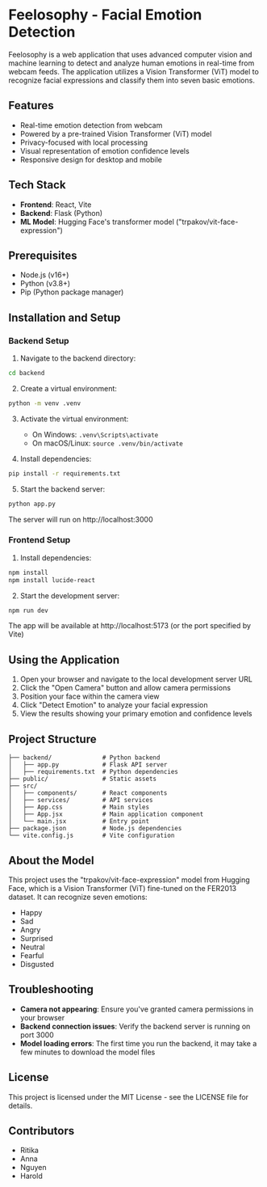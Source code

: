 # Feelosophy - Facial Emotion Detection

Feelosophy is a web application that uses advanced computer vision and machine learning to detect and analyze human emotions in real-time from webcam feeds. The application utilizes a Vision Transformer (ViT) model to recognize facial expressions and classify them into seven basic emotions.

## Features

- Real-time emotion detection from webcam
- Powered by a pre-trained Vision Transformer (ViT) model
- Privacy-focused with local processing
- Visual representation of emotion confidence levels
- Responsive design for desktop and mobile

## Tech Stack

- **Frontend**: React, Vite
- **Backend**: Flask (Python)
- **ML Model**: Hugging Face's transformer model ("trpakov/vit-face-expression")

## Prerequisites

- Node.js (v16+)
- Python (v3.8+)
- Pip (Python package manager)

## Installation and Setup

### Backend Setup

1. Navigate to the backend directory:

```bash
cd backend
```

2. Create a virtual environment:

```bash
python -m venv .venv
```

3. Activate the virtual environment:

   - On Windows: `.venv\Scripts\activate`
   - On macOS/Linux: `source .venv/bin/activate`

4. Install dependencies:

```bash
pip install -r requirements.txt
```

5. Start the backend server:

```bash
python app.py
```

The server will run on http://localhost:3000

### Frontend Setup

1. Install dependencies:

```bash
npm install
npm install lucide-react
```

2. Start the development server:

```bash
npm run dev
```

The app will be available at http://localhost:5173 (or the port specified by Vite)

## Using the Application

1. Open your browser and navigate to the local development server URL
2. Click the "Open Camera" button and allow camera permissions
3. Position your face within the camera view
4. Click "Detect Emotion" to analyze your facial expression
5. View the results showing your primary emotion and confidence levels

## Project Structure

```
├── backend/              # Python backend
│   ├── app.py            # Flask API server
│   ├── requirements.txt  # Python dependencies
├── public/               # Static assets
├── src/
│   ├── components/       # React components
│   ├── services/         # API services
│   ├── App.css           # Main styles
│   ├── App.jsx           # Main application component
│   └── main.jsx          # Entry point
├── package.json          # Node.js dependencies
└── vite.config.js        # Vite configuration
```

## About the Model

This project uses the "trpakov/vit-face-expression" model from Hugging Face, which is a Vision Transformer (ViT) fine-tuned on the FER2013 dataset. It can recognize seven emotions:

- Happy
- Sad
- Angry
- Surprised
- Neutral
- Fearful
- Disgusted

## Troubleshooting

- **Camera not appearing**: Ensure you've granted camera permissions in your browser
- **Backend connection issues**: Verify the backend server is running on port 3000
- **Model loading errors**: The first time you run the backend, it may take a few minutes to download the model files

## License

This project is licensed under the MIT License - see the LICENSE file for details.

## Contributors

- Ritika
- Anna
- Nguyen
- Harold
